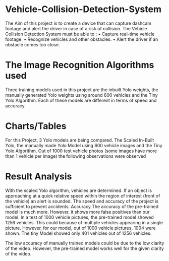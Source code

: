 # Vehicle-Collision-Detection-System

The Aim of this project is to create a device that can capture dashcam footage and alert the driver in case of a risk of collision.
The Vehicle Collision Detection System must be able to :
•	Capture real-time vehicle footage.
•	Recognize vehicles and other obstacles.
•	Alert the driver if an obstacle comes too close.

# The Image Recognition Algorithms used
Three training models used in this project are the inbuilt Yolo weights, the manually generated Yolo weights using around 600 vehicles and the Tiny Yolo Algorithm. Each of these models are different in terms of speed and accuracy.

# Charts/Tables

For this Project, 3 Yolo models are being compared. The Scaled In-Built Yolo, the manually made Yolo Model using 600 vehicle images and the Tiny Yolo Algorithm. 
Out of 1000 test vehicle photos (some images have more than 1 vehicle per image) the following observations were observed


# Result Analysis

With the scaled Yolo algorithm, vehicles are determined. If an object is approaching at a quick relative speed within the region of interest (front of the vehicle) an alert is sounded. The speed and accuracy of the project is sufficient to prevent accidents. 
Accuracy
The accuracy of the pre-trained model is much more. However, it shows more false positives than our model. 
In a test of 1000 vehicle pictures, the pre-trained model showed 1256 vehicles. This could because of multiple vehicles appearing in a single picture. However, for our model, out of 1000 vehicle pictures, 1004 were shown. The tiny Model showed only 401 vehicles out of 1256 vehicles. 

The low accuracy of manually trained models could be due to the low clarity of the video. However, the pre-trained model works well for the given clarity of the video.
